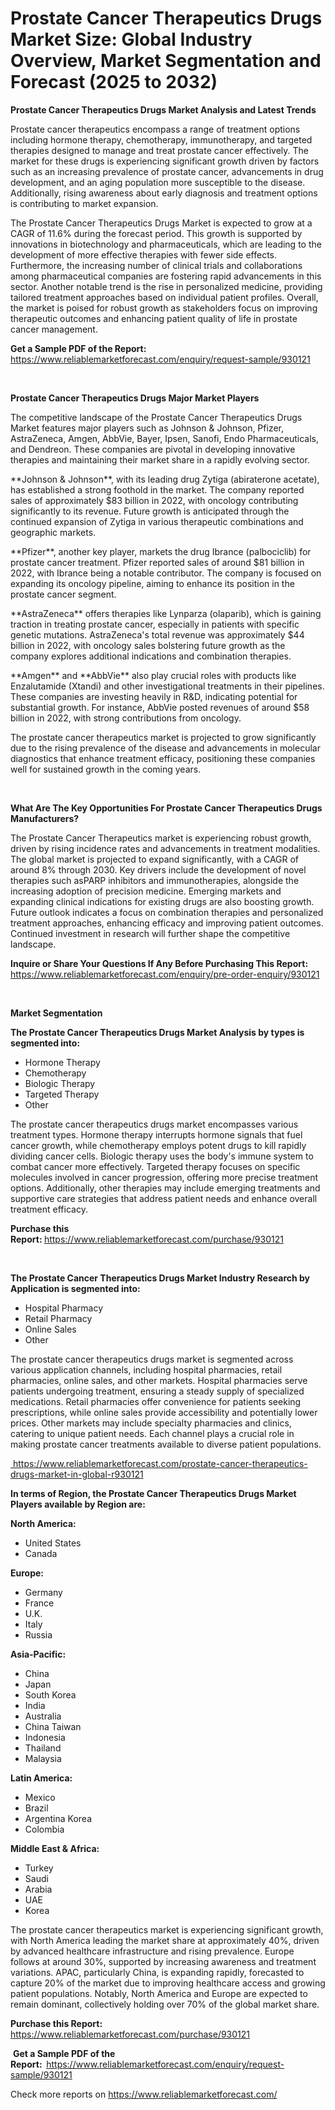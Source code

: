<p><h1>Prostate Cancer Therapeutics Drugs Market Size: Global Industry Overview, Market Segmentation and Forecast (2025 to 2032)</h1></p><p><strong>Prostate Cancer Therapeutics Drugs Market Analysis and Latest Trends</strong></p>
<p><p>Prostate cancer therapeutics encompass a range of treatment options including hormone therapy, chemotherapy, immunotherapy, and targeted therapies designed to manage and treat prostate cancer effectively. The market for these drugs is experiencing significant growth driven by factors such as an increasing prevalence of prostate cancer, advancements in drug development, and an aging population more susceptible to the disease. Additionally, rising awareness about early diagnosis and treatment options is contributing to market expansion.</p><p>The Prostate Cancer Therapeutics Drugs Market is expected to grow at a CAGR of 11.6% during the forecast period. This growth is supported by innovations in biotechnology and pharmaceuticals, which are leading to the development of more effective therapies with fewer side effects. Furthermore, the increasing number of clinical trials and collaborations among pharmaceutical companies are fostering rapid advancements in this sector. Another notable trend is the rise in personalized medicine, providing tailored treatment approaches based on individual patient profiles. Overall, the market is poised for robust growth as stakeholders focus on improving therapeutic outcomes and enhancing patient quality of life in prostate cancer management.</p></p>
<p><strong>Get a Sample PDF of the Report:&nbsp;</strong> <a href="https://www.reliablemarketforecast.com/enquiry/request-sample/930121?utm_campaign=3132&utm_medium=2&utm_source=Github&utm_content=ia&utm_term=21032025&utm_id=prostate-cancer-therapeutics-drugs">https://www.reliablemarketforecast.com/enquiry/request-sample/930121</a></p>
<p>&nbsp;</p>
<p><strong>Prostate Cancer Therapeutics Drugs Major Market Players</strong></p>
<p><p>The competitive landscape of the Prostate Cancer Therapeutics Drugs Market features major players such as Johnson & Johnson, Pfizer, AstraZeneca, Amgen, AbbVie, Bayer, Ipsen, Sanofi, Endo Pharmaceuticals, and Dendreon. These companies are pivotal in developing innovative therapies and maintaining their market share in a rapidly evolving sector.</p><p>**Johnson & Johnson**, with its leading drug Zytiga (abiraterone acetate), has established a strong foothold in the market. The company reported sales of approximately $83 billion in 2022, with oncology contributing significantly to its revenue. Future growth is anticipated through the continued expansion of Zytiga in various therapeutic combinations and geographic markets.</p><p>**Pfizer**, another key player, markets the drug Ibrance (palbociclib) for prostate cancer treatment. Pfizer reported sales of around $81 billion in 2022, with Ibrance being a notable contributor. The company is focused on expanding its oncology pipeline, aiming to enhance its position in the prostate cancer segment.</p><p>**AstraZeneca** offers therapies like Lynparza (olaparib), which is gaining traction in treating prostate cancer, especially in patients with specific genetic mutations. AstraZeneca's total revenue was approximately $44 billion in 2022, with oncology sales bolstering future growth as the company explores additional indications and combination therapies.</p><p>**Amgen** and **AbbVie** also play crucial roles with products like Enzalutamide (Xtandi) and other investigational treatments in their pipelines. These companies are investing heavily in R&D, indicating potential for substantial growth. For instance, AbbVie posted revenues of around $58 billion in 2022, with strong contributions from oncology.</p><p>The prostate cancer therapeutics market is projected to grow significantly due to the rising prevalence of the disease and advancements in molecular diagnostics that enhance treatment efficacy, positioning these companies well for sustained growth in the coming years.</p></p>
<p>&nbsp;</p>
<p><strong>What Are The Key Opportunities For Prostate Cancer Therapeutics Drugs Manufacturers?</strong></p>
<p><p>The Prostate Cancer Therapeutics market is experiencing robust growth, driven by rising incidence rates and advancements in treatment modalities. The global market is projected to expand significantly, with a CAGR of around 8% through 2030. Key drivers include the development of novel therapies such asPARP inhibitors and immunotherapies, alongside the increasing adoption of precision medicine. Emerging markets and expanding clinical indications for existing drugs are also boosting growth. Future outlook indicates a focus on combination therapies and personalized treatment approaches, enhancing efficacy and improving patient outcomes. Continued investment in research will further shape the competitive landscape.</p></p>
<p><strong>Inquire or Share Your Questions If Any Before Purchasing This Report:</strong> <a href="https://www.reliablemarketforecast.com/enquiry/pre-order-enquiry/930121?utm_campaign=3132&utm_medium=2&utm_source=Github&utm_content=ia&utm_term=21032025&utm_id=prostate-cancer-therapeutics-drugs">https://www.reliablemarketforecast.com/enquiry/pre-order-enquiry/930121</a></p>
<p>&nbsp;</p>
<p><strong>Market Segmentation</strong></p>
<p><strong>The Prostate Cancer Therapeutics Drugs Market Analysis by types is segmented into:</strong></p>
<p><ul><li>Hormone Therapy</li><li>Chemotherapy</li><li>Biologic Therapy</li><li>Targeted Therapy</li><li>Other</li></ul></p>
<p><p>The prostate cancer therapeutics drugs market encompasses various treatment types. Hormone therapy interrupts hormone signals that fuel cancer growth, while chemotherapy employs potent drugs to kill rapidly dividing cancer cells. Biologic therapy uses the body's immune system to combat cancer more effectively. Targeted therapy focuses on specific molecules involved in cancer progression, offering more precise treatment options. Additionally, other therapies may include emerging treatments and supportive care strategies that address patient needs and enhance overall treatment efficacy.</p></p>
<p><strong>Purchase this Report:&nbsp;</strong><a href="https://www.reliablemarketforecast.com/purchase/930121?utm_campaign=3132&utm_medium=2&utm_source=Github&utm_content=ia&utm_term=21032025&utm_id=prostate-cancer-therapeutics-drugs">https://www.reliablemarketforecast.com/purchase/930121</a></p>
<p>&nbsp;</p>
<p><strong>The Prostate Cancer Therapeutics Drugs Market Industry Research by Application is segmented into:</strong></p>
<p><ul><li>Hospital Pharmacy</li><li>Retail Pharmacy</li><li>Online Sales</li><li>Other</li></ul></p>
<p><p>The prostate cancer therapeutics drugs market is segmented across various application channels, including hospital pharmacies, retail pharmacies, online sales, and other markets. Hospital pharmacies serve patients undergoing treatment, ensuring a steady supply of specialized medications. Retail pharmacies offer convenience for patients seeking prescriptions, while online sales provide accessibility and potentially lower prices. Other markets may include specialty pharmacies and clinics, catering to unique patient needs. Each channel plays a crucial role in making prostate cancer treatments available to diverse patient populations.</p></p>
<p><a href="https://www.reliablemarketforecast.com/prostate-cancer-therapeutics-drugs-market-in-global-r930121?utm_campaign=3132&utm_medium=2&utm_source=Github&utm_content=ia&utm_term=21032025&utm_id=prostate-cancer-therapeutics-drugs">&nbsp;https://www.reliablemarketforecast.com/prostate-cancer-therapeutics-drugs-market-in-global-r930121</a></p>
<p><strong>In terms of Region, the Prostate Cancer Therapeutics Drugs Market Players available by Region are:</strong></p>
<p>
    <p> <strong> North America: </strong>
        <ul>
            <li>United States</li>
            <li>Canada</li>
        </ul>
        </p> 
    <p> <strong> Europe: </strong>
        <ul>
            <li>Germany</li>
            <li>France</li>
            <li>U.K.</li>
            <li>Italy</li>
            <li>Russia</li>
        </ul>
        </p> 
    <p> <strong> Asia-Pacific: </strong>
        <ul>
            <li>China</li>
            <li>Japan</li>
            <li>South Korea</li>
            <li>India</li>
            <li>Australia</li>
            <li>China Taiwan</li>
            <li>Indonesia</li>
            <li>Thailand</li>
            <li>Malaysia</li>
        </ul>
        </p> 
    <p> <strong> Latin America: </strong>
        <ul>
            <li>Mexico</li>
            <li>Brazil</li>
            <li>Argentina Korea</li>
            <li>Colombia</li>
        </ul>
        </p> 
    <p> <strong> Middle East & Africa: </strong>
        <ul>
            <li>Turkey</li>
            <li>Saudi</li>
            <li>Arabia</li>
            <li>UAE</li>
            <li>Korea</li>
        </ul>
    </p>
    </p>
<p><p>The prostate cancer therapeutics market is experiencing significant growth, with North America leading the market share at approximately 40%, driven by advanced healthcare infrastructure and rising prevalence. Europe follows at around 30%, supported by increasing awareness and treatment variations. APAC, particularly China, is expanding rapidly, forecasted to capture 20% of the market due to improving healthcare access and growing patient populations. Notably, North America and Europe are expected to remain dominant, collectively holding over 70% of the global market share.</p></p>
<p><strong>Purchase this Report: </strong><a href="https://www.reliablemarketforecast.com/purchase/930121?utm_campaign=3132&utm_medium=2&utm_source=Github&utm_content=ia&utm_term=21032025&utm_id=prostate-cancer-therapeutics-drugs">https://www.reliablemarketforecast.com/purchase/930121</a></p>
<p>&nbsp;<strong>Get a Sample PDF of the Report:&nbsp;&nbsp;</strong><a href="https://www.reliablemarketforecast.com/enquiry/request-sample/930121?utm_campaign=3132&utm_medium=2&utm_source=Github&utm_content=ia&utm_term=21032025&utm_id=prostate-cancer-therapeutics-drugs">https://www.reliablemarketforecast.com/enquiry/request-sample/930121</a></p>
<p><strong></strong></p>
<p>Check more reports on <a href="https://www.reliablemarketforecast.com/?utm_campaign=3132&utm_medium=2&utm_source=Github&utm_content=ia&utm_term=21032025&utm_id=prostate-cancer-therapeutics-drugs">https://www.reliablemarketforecast.com/</a></p>
